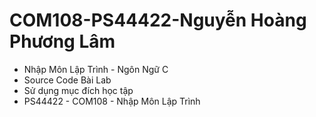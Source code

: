 # COM108-PS44422-Nguyễn Hoàng Phương Lâm
- Nhập Môn Lập Trình - Ngôn Ngữ C
- Source Code Bài Lab
- Sử dụng mục đích học tập
- PS44422 - COM108 - Nhập Môn Lập Trình

